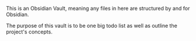 This is an Obsidian Vault, meaning any files in here are structured by and for Obsidian.

The purpose of this vault is to be one big todo list as well as outline the project's concepts.